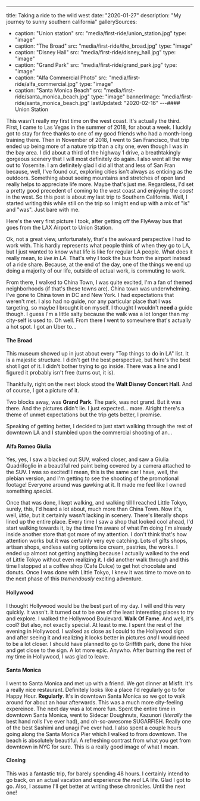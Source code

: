 ---
title: Taking a ride to the wild west
date: "2020-01-27"
description: "My journey to sunny southern california"
gallerySources:
  - caption: "Union station"
    src: "media/first-ride/union_station.jpg"
    type: "image"
  - caption: "The Broad"
    src: "media/first-ride/the_broad.jpg"
    type: "image"
  - caption: "Disney Hall"
    src: "media/first-ride/disney_hall.jpg"
    type: "image"
  - caption: "Grand Park"
    src: "media/first-ride/grand_park.jpg"
    type: "image"
  - caption: "Alfa Commercial Photo"
    src: "media/first-ride/alfa_commercial.jpg"
    type: "image"
  - caption: "Santa Monica Beach"
    src: "media/first-ride/santa_monica_beach.jpg"
    type: "image"
bannerImage: "media/first-ride/santa_monica_beach.jpg"
lastUpdated: "2020-02-16"
---#### Union Station

This wasn't really my first time on the west coast. It's actually the third. First, I came to Las Vegas in the summer of 2018, for about a week. I luckily got to stay for free thanks to one of my good friends who had a month-long training there.
Then in November of 2018, I went to San Francisco, that trip ended up being more of a nature trip than a city one, even though I was in the bay area. I did about a third of the highway 1 drive, a breathtakingly gorgeous scenery that I will most definitely do again. I also went all the way out to Yosemite.
I am definitely glad I did all that and less of San Fran because, well, I've found out, exploring cities isn't always as enticing as the outdoors. Something about seeing mountains and stretches of open land really helps to appreciate life more. Maybe that's just me. Regardless, I'd set a pretty good precedent of coming to the west coast and enjoying the _coast_ in the west. So this post is about my last trip to Southern California. Well, I started writing this while still on the trip so I might end up with a mix of "is" and "was". Just bare with me.

Here's the very first picture I took, after getting off the FlyAway bus that goes from the LAX Airport to Union Station.

<media-box name="After getting off the bus at Union Station" index=0 src="media/first-ride/union_station.jpg"></media-box>

Ok, not a great view, unfortunately, that's the awkward perspective I had to work with.
This hardly represents what people think of when they go to LA, but I just wanted to know what life is like for regular LA people. What does it really mean, _to live in LA_. That's why I took the bus from the airport instead of a ride share. Because, at the end of the day, one of the things we end up doing a majority of our life, outside of actual work, is commuting to work.

From there, I walked to China Town, I was quite excited, I'm a fan of themed neighborhoods (if that's these towns are).
China town was underwhelming. I've gone to China town in DC and New York. I had expectations that weren't met. I also had no guide, nor any particular place that I was targeting, so maybe I brought it on myself. I thought I wouldn't **need** a guide though. I guess I'm a little salty because the walk was a lot longer than my city-self is used to. Oh well. From there I went to somewhere that's actually a hot spot. I got an Uber to...

#### The Broad

This museum showed up in just about every "Top things to do in LA" list. It is a majestic structure. I didn't get the best perspective, but here's the best shot I got of it. I didn't bother trying to go inside. There was a line and I figured it probably isn't free (turns out, it is).
<media-box name="The broad Museum" index=1 src="media/first-ride/the_broad.jpg"></media-box>

Thankfully, right on the next block stood the **Walt Disney Concert Hall**.
And of course, I got a picture of it.
<media-box name="Disney Hall" index=2 src="media/first-ride/disney_hall.jpg"></media-box>

Two blocks away, was **Grand Park**. The park, was not grand. But it was there. And the pictures didn't lie. I just expected... more. Alright there's a theme of unmet expectations but the trip gets better, I promise.
<media-box name="Grand Park" index=3 src="media/first-ride/grand_park.jpg"></media-box>

Speaking of getting better, I decided to just start walking through the rest of downtown LA and I stumbled upon the commercial shooting of an...

#### Alfa Romeo Giulia

Yes, yes, I saw a blacked out SUV, walked closer, and saw a Giulia Quadrifoglio in a beautiful red paint being covered by a camera attached to the SUV.
I was so excited! I mean, this is the same car I have, well, the plebian version, and I'm getting to see the shooting of the promotional footage! Everyone around was gawking at it. It made me feel like I owned something _special_.
<media-box name="The shooting of an Alfa Romeo promo video" index=4 src="media/first-ride/alfa_commercial.jpg"></media-box>
<media-box name="The shooting of an Alfa Romeo promo video" src="media/first-ride/alfa_video.mp4" type=video></media-box>

Once that was done, I kept walking, and walking till I reached Little Tokyo, surely, this, I'd heard a lot about, much more than China Town. Now it's, well, _little_, but it certainly wasn't lacking in scenery. There's literally shops lined up the entire place. Every time I saw a shop that looked cool ahead, I'd start walking towards it, by the time I'm aware of what I'm doing I'm already inside another store that got more of my attention. I don't think that's how attention works but it was certainly very eye catching. Lots of gifts shops, artisan shops, endless eating options ice cream, pastries, the works. I ended up almost not getting anything because I actually walked to the end of Little Tokyo without even realizing it. I did another walk through and this time I stopped at a coffee shop (Cafe Dulce) to get hot chocolate and donuts. Once I was done with Little Tokyo, I knew it was time to move on to the next phase of this _tremendously_ exciting adventure.

#### Hollywood

I thought Hollywood would be the best part of my day. I will end this very quickly. It wasn't. It turned out to be one of the least interesting places to try and explore. I walked the Hollywood Boulevard. **Walk Of Fame**. And well, it's cool? But also, not exactly special. At least to me. I spent the rest of the evening in Hollywood. I walked as close as I could to the Hollywood sign and after seeing it and realizing it looks better in pictures _and_ I would need to be a lot closer. I should have planned to go to Griffith park, done the hike and get close to the sign. A lot more epic. Anywho. After burning the rest of my time in Hollywood, I was glad to leave.

#### Santa Monica

I went to Santa Monica and met up with a friend. We got dinner at Misfit. It's a really nice restaurant. Definitely looks like a place I'd regularly go to for Happy Hour. **Regularly**. It's in downtown Santa Monica so we got to walk around for about an hour afterwards. This was a much more city-feeling expereince.
The next day was a lot more fun. Spent the entire time in downtown Santa Monica, went to Sidecar Doughnuts, Kazunori (_literally_ the best hand rolls I've ever had), and oh-so-awesome SUGARFISH. Really one of the best Sashimi and unagi I've ever had. I also spent a couple hours going along the Santa Monica Pier which I walked to from downtown. The beach is absolutely beautiful. A refreshing contrast from what you get from downtown in NYC for sure.
This is a really good image of what I mean.

<media-box name="View of the Santa Monica Beach" index=5 src="media/first-ride/santa_monica_beach.jpg"></media-box>

#### Closing

This was a fantastic trip, for barely spending 48 hours. I certainly intend to go back, on an actual vacation and experience _the real_ LA life. Glad I got to go. Also, I assume I'll get better at writing these chronicles. Until the next one!
